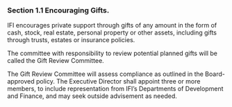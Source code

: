 ### Section 1.1 Encouraging Gifts.  

IFI encourages private support through gifts of any amount in the form of
cash, stock, real estate, personal property or other assets, including
gifts through trusts, estates or insurance policies.

The committee with responsibility to review potential planned gifts will be
called the Gift Review Committee.

The Gift Review Committee will assess compliance as outlined in the
Board-approved policy.  The Executive Director shall appoint three or more
members, to include representation from IFI’s Departments of Development and
Finance, and may seek outside advisement as needed.

